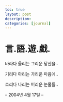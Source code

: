 ```yaml
---
toc: true
layout: post
description:
categories: [journal]
---
```

# 言.語.遊.戱.

바라다 울리는 그리운 당신을..

기리다 아리는 가리운 마음에..

흐리다 나리는 버리운 눈물들..

– 2004년 4월 17일 –